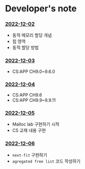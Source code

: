 # Developer's note

### <a href="./20221202"> **2022-12-02** </a>

- 동적 메모리 할당 개념
- 힙 영역
- 동적 할당 방법



### <a href="./20221203"> **2022-12-03** </a>

- CS:APP CH9.0~9.6.0



### <a href="./20221204"> **2022-12-04** </a>

- CS:APP CH9.6
- CS:APP CH9.9~9.9.11




### <a href="./20221205"> **2022-12-05** </a>
- Malloc lab 구현하기 시작
- CS 교재 내용 구현



### <a href="./20221207"> **2022-12-06** </a>

- `next-fit` 구현하기
- `agregated free list` 코드 작성하기



